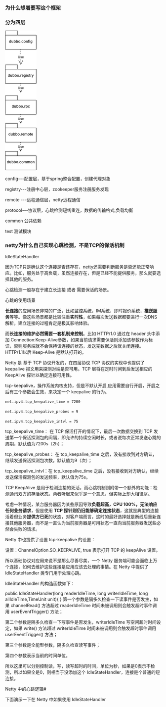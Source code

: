 ### 为什么想着要写这个框架



### 分为四层

![模块依赖关系.drawio](分层设计.assets/模块依赖关系.drawio-16693413748241.png)

config---配置层，基于spring整合配置，创建代理对象

registry---注册中心层，zookeeper服务注册服务发现

remote ---远程通信层，netty远程通信

protocol---协议层，心跳检测短线重连，数据的传输格式,负载均衡

common 公共依赖

test 测试模块

### netty为什么自己实现心跳检测，不是TCP的保活机制

IdleStateHandler

因为TCP只是确认这个连接是否还存在，netty还需要判断服务是否还能正常响应。比如，服务处于高负载，虽然连接存在，但是已经不能提供服务，那么就要选择其他的服务。

心跳检测一般存在于建立长连接 或者 需要保活的场景。

心跳的使用场景

**长连接**的应用场景非常的广泛，比如监控系统，IM系统，即时报价系统，**推送服务**等等。像这些场景都是比较注重**实时性**，如果每次发送数据都要进行一次DNS解析，建立连接的过程肯定是极其影响体验。

而**长连接的维护必然需要一套机制来控制**。比如 HTTP/1.0 通过在 header 头中添加 Connection:Keep-Alive参数，如果当前请求需要保活则添加该参数作为标识，否则服务端就不会保持该连接的状态，发送完数据之后就关闭连接。HTTP/1.1以后 Keep-Alive 是默认打开的。

Netty 是 基于 TCP 协议开发的，在四层协议 TCP 协议的实现中也提供了 keepalive 报文用来探测对端是否可用。TCP 层将在定时时间到后发送相应的 KeepAlive 探针以确定连接可用性。

tcp-keepalive，操作系统内核支持，但是不默认开启,应用需要自行开启，开启之后有三个参数会生效，来决定一个 keepalive 的行为。

```
net.ipv4.tcp_keepalive_time = 7200 

net.ipv4.tcp_keepalive_probes = 9

net.ipv4.tcp_keepalive_intvl = 75
```

tcp_keepalive_time： 在 TCP 保活打开的情况下，最后一次数据交换到 TCP 发送第一个保活探测包的间隔，即允许的持续空闲时长，或者说每次正常发送心跳的周期，默认值为7200s（2h）；

tcp_keepalive_probes： 在 tcp_keepalive_time 之后，没有接收到对方确认，继续发送保活探测包次数，默认值为9（次）；

tcp_keepalive_intvl：在 tcp_keepalive_time 之后，没有接收到对方确认，继续发送保活探测包的发送频率，默认值为75s。

TCP KeepAlive 是用于检测连接的死活，而心跳机制则附带一个额外的功能：检测通讯双方的存活状态。两者听起来似乎是一个意思，但实际上却大相径庭。

考虑一种情况，某台服务器因为某些原因导致**负载超高，CPU 100%，无法响应任何业务请求**，但是使用 **TCP 探针则仍旧能够确定连接状态**，这就是典型的连接活着但业务**提供方已死**的状态，对客户端而言，这时的最好选择就是断线后重新连接其他服务器，而不是一直认为当前服务器是可用状态一直向当前服务器发送些必然会失败的请求。

Netty 中也提供了设置 tcp-keepalive 的设置：



设置：ChannelOption.SO_KEEPALIVE, true 表示打开 TCP 的 keepAlive 设置。

所以基础协议对应用来说不是那么尽善尽美，一个 Netty 服务端可能会面临上万个连接，如何去维护这些连接是应用应该去处理的事情。在 Netty 中提供了 IdleStateHandler 类专门用于处理心跳。

IdleStateHandler 的构造函数如下：

public IdleStateHandler(long readerIdleTime, long writerIdleTime, long allIdleTime,TimeUnit unit){ }
第一个参数是隔多久检查一下读事件是否发生，如果 channelRead() 方法超过 readerIdleTime 时间未被调用则会触发超时事件调用 userEventTrigger() 方法；

第二个参数是隔多久检查一下写事件是否发生，writerIdleTime 写空闲超时时间设定，如果 write() 方法超过 writerIdleTime 时间未被调用则会触发超时事件调用 userEventTrigger() 方法；

第三个参数是全能型参数，隔多久检查读写事件；

第四个参数表示当前的时间单位。

所以这里可以分别控制读，写，读写超时的时间，单位为秒，如果是0表示不检测，所以如果全是0，则相当于没添加这个 IdleStateHandler，连接是个普通的短连接。

Netty 中的心跳逻辑#

下面演示一下在 Netty 中如果使用 IdleStateHandler
